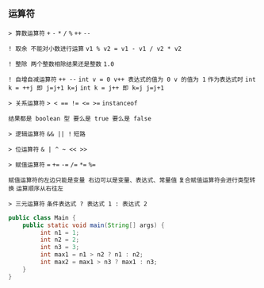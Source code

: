 `运算符`
--

`> 算数运算符` `+` `-` `*` `/` `%` `++` `--`

`! 取余 不能对小数进行运算` `v1 % v2 = v1 - v1 / v2 * v2` 

`! 整除 两个整数相除结果还是整数` `1.0`

`! 自增自减运算符` `++ --` `int v = 0 v++ 表达式的值为 0 v 的值为 1` `作为表达式时` `int k = ++j 即 j=j+1 k=j` `int k = j++ 即 k=j j=j+1`

`> 关系运算符` `> < == != <= >=` `instanceof`

`结果都是 boolean 型 要么是 true 要么是 false`

`> 逻辑运算符` `&& || !` `短路`

`> 位运算符` `& | ^ ~ << >>`

`> 赋值运算符` `=` `+=` `-=` `/=` `*=` `%=`

`赋值运算符的左边只能是变量 右边可以是变量、表达式、常量值` `复合赋值运算符会进行类型转换` `运算顺序从右往左`

`> 三元运算符` `条件表达式 ? 表达式 1 : 表达式 2`

```java
public class Main {
	public static void main(String[] args) {
		 int n1 = 1;
		 int n2 = 2;
		 int n3 = 3;
		 int max1 = n1 > n2 ? n1 : n2;
		 int max2 = max1 > n3 ? max1 : n3;
	}
}
```


